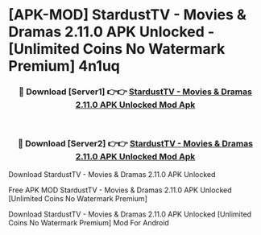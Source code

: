 # [APK-MOD] StardustTV - Movies & Dramas 2.11.0 APK Unlocked - [Unlimited Coins No Watermark Premium] 4n1uq



<div align="center">
<h3>🔴 Download [Server1] 👉👉 <a href="https://momento.my/?title=StardustTV_-_Movies_&_Dramas_2.11.0_APK_Unlocked">StardustTV - Movies & Dramas 2.11.0 APK Unlocked Mod Apk</a></h3><br>

<h3>🔴 Download [Server2] 👉👉 <a href="https://momento.my/?title=StardustTV_-_Movies_&_Dramas_2.11.0_APK_Unlocked">StardustTV - Movies & Dramas 2.11.0 APK Unlocked Mod Apk</a></h3>
</div>



Download StardustTV - Movies & Dramas 2.11.0 APK Unlocked 

Free APK MOD StardustTV - Movies & Dramas 2.11.0 APK Unlocked [Unlimited Coins No Watermark Premium]

Download StardustTV - Movies & Dramas 2.11.0 APK Unlocked [Unlimited Coins No Watermark Premium] Mod For Android
